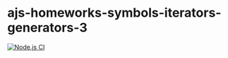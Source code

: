 # ajs-homeworks-symbols-iterators-generators-3

[![Node.js CI](https://github.com/O-R-C/ajs-homeworks-symbols-iterators-generators-3/actions/workflows/node.js.yml/badge.svg)](https://github.com/O-R-C/ajs-homeworks-symbols-iterators-generators-3/actions/workflows/node.js.yml)
